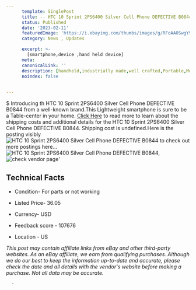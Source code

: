 ```yaml
---
      template: SinglePost
      title: -- HTC 10 Sprint 2PS6400 Silver Cell Phone DEFECTIVE B0844
      status: Published
      date: '2023-02-11'
      featuredImage: 'https://i.ebayimg.com/thumbs/images/g/RFoAAOSwgY9jzraI/s-l225.jpg'
      category: News , Updates

      excerpt: >-
        [smartphone,device ,hand held device]
      meta:
      canonicalLink: ''
      description: [handheld,industrially made,well crafted,Portable,Mobile,Compact,Convenient,Lightweight,Maneuverable,Man-portable,Miniature,Carriable,Hand-held,Light,Holdable,Transportable,Mobile device,Pocket-sized,On-the-go,Wireless,Cordless,Compact size,Convenient size, smartphone,device ,hand held device]
      noindex: false
      

---
```

$
      Introducing th HTC 10 Sprint 2PS6400 Silver Cell Phone DEFECTIVE B0844 from a well-known brand.This Lightweight smartphone is sure to be a Table-center in your home. [Click Here](https://www.ebay.com/itm/144913396269?hash=item21bd82f22d%3Ag%3ARFoAAOSwgY9jzraI&mkevt=1&mkcid=1&mkrid=711-53200-19255-0&campid=%253CePNCampaignId%253E&customid=%253CreferenceId%253E&toolid=10049) to read more to learn about the shipping costs and additional details for the HTC 10 Sprint 2PS6400 Silver Cell Phone DEFECTIVE B0844. Shipping cost is undefined.Here is the posting visibly ![HTC 10 Sprint 2PS6400 Silver Cell Phone DEFECTIVE B0844](https://i.ebayimg.com/thumbs/images/g/RFoAAOSwgY9jzraI/s-l225.jpg) to check out more postings here... ![HTC 10 Sprint 2PS6400 Silver Cell Phone DEFECTIVE B0844](https://i.ebayimg.com/images/g/RFoAAOSwgY9jzraI/s-l1200.jpg), ![check vendor page](https://origin-galleryplus.ebayimg.com/ws/web/144913396269_2_0_1/225x225.jpg,https://origin-galleryplus.ebayimg.com/ws/web/144913396269_3_0_1/225x225.jpg)'

      

 ## Technical Facts 



     
      

 - Condition- For parts or not working 


      

 - Listed Price- 36.05 


      

 - Currency- USD 


      

 - Feedback score - 107676 


      

 - Location - US 


      
      

 *_This post may contain affiliate links from eBay and other third-party websites. As an eBay affiliate, we earn from qualifying purchases. Although we do our best to keep the information up-to-date and accurate, please check the date and all details with the vendor's website before making a purchase. Not all data may be accurate._*




      -
